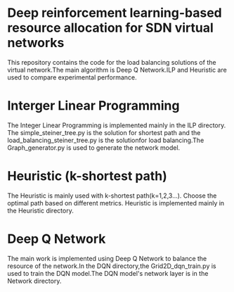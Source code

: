 # Deep reinforcement learning-based resource allocation for SDN virtual networks
This repository contains the code for the load balancing solutions of the virtual network.The main algorithm is Deep Q Network.ILP and Heuristic are used to compare experimental performance.

# Interger Linear Programming
The Integer Linear Programming is implemented mainly in the ILP directory. The simple_steiner_tree.py is the solution for shortest path and the load_balancing_steiner_tree.py is the solutionfor load balancing.The Graph_generator.py is used to generate the network model. 

# Heuristic (k-shortest path)
The Heuristic is mainly used with k-shortest path(k=1,2,3...). Choose the optimal path based on different metrics. Heuristic is implemented mainly in the Heuristic directory.

# Deep Q Network
The main work is implemented using Deep Q Network to balance the resource of the network.In the DQN directory,the Grid2D_dqn_train.py is used to train the DQN model.The DQN model's  network layer is in the Network directory.
